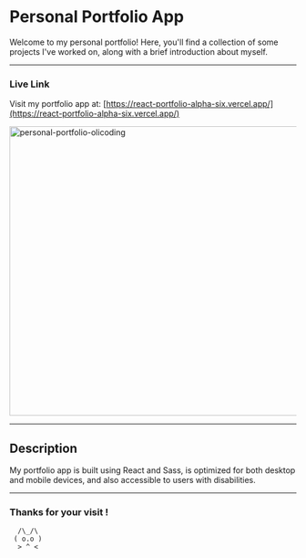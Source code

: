 # Personal Portfolio App

Welcome to my personal portfolio! Here, you'll find a collection of some projects I've worked on, along with a brief introduction about myself.

---

### Live Link

Visit my portfolio app at: [https://react-portfolio-alpha-six.vercel.app/](https://react-portfolio-alpha-six.vercel.app/)

<a href="https://react-portfolio-alpha-six.vercel.app/"><img width="507" alt="personal-portfolio-olicoding" src="https://user-images.githubusercontent.com/92989835/204264116-f7efcf32-8c90-464e-9e0e-8a2fa8c43d2f.png"></a>

---

## Description

My portfolio app is built using React and Sass, is optimized for both desktop and mobile devices, and also accessible to users with disabilities.

---

###  Thanks for your visit ! 

```
  /\_/\  
 ( o.o ) 
  > ^ <  
```



